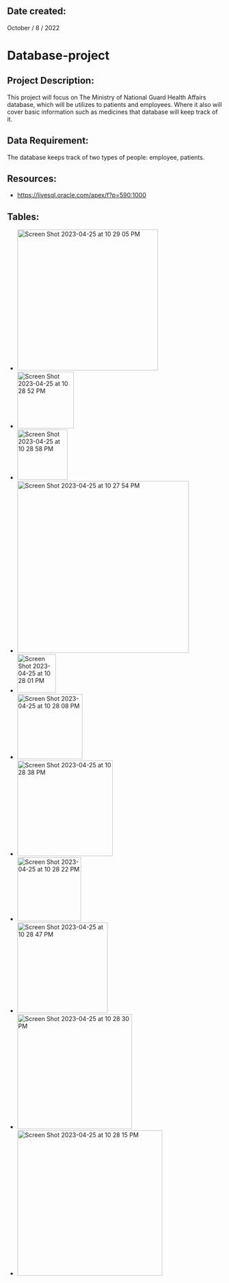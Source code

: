 ## Date created:
October / 8 / 2022

# Database-project

## Project Description:
This project will focus on The Ministry of National Guard Health Affairs database, which will be utilizes to patients and employees. Where it also will cover basic information such as medicines that database will keep track of it.

## Data Requirement:
The database keeps track of two types of people: employee, patients.

## Resources:
* https://livesql.oracle.com/apex/f?p=590:1000

## Tables:
* <img width="329" alt="Screen Shot 2023-04-25 at 10 29 05 PM" src="https://user-images.githubusercontent.com/82308605/234383041-6f7cd832-3fc7-4a65-95bf-db64f94e1529.png">
* <img width="132" alt="Screen Shot 2023-04-25 at 10 28 52 PM" src="https://user-images.githubusercontent.com/82308605/234383197-3421bf4d-7f83-4a43-809e-c233915c6df4.png">
* <img width="117" alt="Screen Shot 2023-04-25 at 10 28 58 PM" src="https://user-images.githubusercontent.com/82308605/234383231-d0e30b0f-15ca-40dc-9f20-68fe25948969.png">
* <img width="401" alt="Screen Shot 2023-04-25 at 10 27 54 PM" src="https://user-images.githubusercontent.com/82308605/234383315-4a2c3cc4-5e61-4dec-846e-e981c03eebc3.png">
* <img width="90" alt="Screen Shot 2023-04-25 at 10 28 01 PM" src="https://user-images.githubusercontent.com/82308605/234383345-8dcee544-296d-40ba-884e-c24e6f6c7add.png">
* <img width="152" alt="Screen Shot 2023-04-25 at 10 28 08 PM" src="https://user-images.githubusercontent.com/82308605/234383372-934c991b-8dc6-4612-9c99-1f8790d6a8eb.png">
* <img width="223" alt="Screen Shot 2023-04-25 at 10 28 38 PM" src="https://user-images.githubusercontent.com/82308605/234383398-7a26fa28-028a-4a8e-b3b6-c2ff31f05e5e.png">
* <img width="149" alt="Screen Shot 2023-04-25 at 10 28 22 PM" src="https://user-images.githubusercontent.com/82308605/234383421-c9cda1b0-b032-4f84-ae0d-4a546e3a3d32.png">
* <img width="211" alt="Screen Shot 2023-04-25 at 10 28 47 PM" src="https://user-images.githubusercontent.com/82308605/234383502-4c750069-7744-410e-b33c-794e274361f3.png">
* <img width="268" alt="Screen Shot 2023-04-25 at 10 28 30 PM" src="https://user-images.githubusercontent.com/82308605/234383563-1ea804f9-93e6-4982-a98e-800e5546b483.png">
* <img width="339" alt="Screen Shot 2023-04-25 at 10 28 15 PM" src="https://user-images.githubusercontent.com/82308605/234383594-f30d56f4-6413-4840-9022-365c15adcbf0.png">










